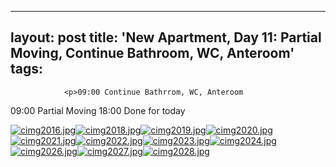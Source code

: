 

---
layout: post
title: 'New Apartment, Day 11: Partial Moving, Continue Bathroom, WC, Anteroom'
tags:
---


                <p>09:00 Continue Bathrrom, WC, Anteroom
09:00 Partial Moving
18:00 Done for today</p>
<p><a href='/uploads/cimg2016.jpg' title='cimg2016.jpg'><img src='/uploads/cimg2016.thumbnail.jpg' alt='cimg2016.jpg' /></a><a href='/uploads/cimg2018.jpg' title='cimg2018.jpg'><img src='/uploads/cimg2018.thumbnail.jpg' alt='cimg2018.jpg' /></a><a href='/uploads/cimg2019.jpg' title='cimg2019.jpg'><img src='/uploads/cimg2019.thumbnail.jpg' alt='cimg2019.jpg' /></a><a href='/uploads/cimg2020.jpg' title='cimg2020.jpg'><img src='/uploads/cimg2020.thumbnail.jpg' alt='cimg2020.jpg' /></a><a href='/uploads/cimg2021.jpg' title='cimg2021.jpg'><img src='/uploads/cimg2021.thumbnail.jpg' alt='cimg2021.jpg' /></a><a href='/uploads/cimg2022.jpg' title='cimg2022.jpg'><img src='/uploads/cimg2022.thumbnail.jpg' alt='cimg2022.jpg' /></a><a href='/uploads/cimg2023.jpg' title='cimg2023.jpg'><img src='/uploads/cimg2023.thumbnail.jpg' alt='cimg2023.jpg' /></a><a href='/uploads/cimg2024.jpg' title='cimg2024.jpg'><img src='/uploads/cimg2024.thumbnail.jpg' alt='cimg2024.jpg' /></a><a href='/uploads/cimg2026.jpg' title='cimg2026.jpg'><img src='/uploads/cimg2026.thumbnail.jpg' alt='cimg2026.jpg' /></a><a href='/uploads/cimg2027.jpg' title='cimg2027.jpg'><img src='/uploads/cimg2027.thumbnail.jpg' alt='cimg2027.jpg' /></a><a href='/uploads/cimg2028.jpg' title='cimg2028.jpg'><img src='/uploads/cimg2028.thumbnail.jpg' alt='cimg2028.jpg' /></a></p>

